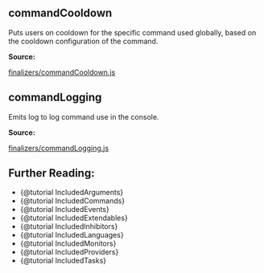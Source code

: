 ## commandCooldown

Puts users on cooldown for the specific command used globally, based on the cooldown configuration of the command.

**Source:**

[finalizers/commandCooldown.js](https://github.com/dirigeants/klasa/blob/master/src/finalizers/commandCooldown.js)

## commandLogging

Emits log to log command use in the console.

**Source:**

[finalizers/commandLogging.js](https://github.com/dirigeants/klasa/blob/master/src/finalizers/commandLogging.js)

## Further Reading:

- {@tutorial IncludedArguments}
- {@tutorial IncludedCommands}
- {@tutorial IncludedEvents}
- {@tutorial IncludedExtendables}
- {@tutorial IncludedInhibitors}
- {@tutorial IncludedLanguages}
- {@tutorial IncludedMonitors}
- {@tutorial IncludedProviders}
- {@tutorial IncludedTasks}
